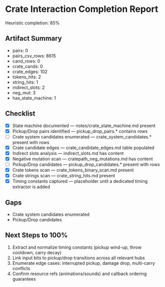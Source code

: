 # Crate Interaction Completion Report

Heuristic completion: 85%

## Artifact Summary

- pairs: 0
- pairs_csv_rows: 8615
- cand_rows: 0
- crate_cands: 0
- crate_edges: 102
- tokens_hits: 2
- string_hits: 1
- indirect_slots: 2
- neg_mut: 3
- has_state_machine: 1

## Checklist

- [x] State machine documented  — notes/crate_state_machine.md present
- [x] Pickup/Drop pairs identified  — pickup_drop_pairs.* contains rows
- [ ] Crate system candidates enumerated  — crate_system_candidates.* present with rows
- [x] Crate candidate edges  — crate_candidate_edges.md table populated
- [x] Indirect slots analysis  — indirect_slots.md has content
- [x] Negative mutation scan  — cratepath_neg_mutations.md has content
- [ ] Pickup/Drop candidates  — pickup_drop_candidates.* present with rows
- [x] Crate tokens scan  — crate_tokens_binary_scan.md present
- [x] Crate strings scan  — crate_string_hits.md present
- [x] Timing constants captured  — placeholder until a dedicated timing extractor is added

## Gaps

- Crate system candidates enumerated
- Pickup/Drop candidates

## Next Steps to 100%

1. Extract and normalize timing constants (pickup wind-up, throw cooldown, carry decay)
1. Link input bits to pickup/drop transitions across all relevant hubs
1. Enumerate edge cases: interrupted pickup, damage drop, multi-carry conflicts
1. Confirm resource refs (animations/sounds) and callback ordering guarantees
